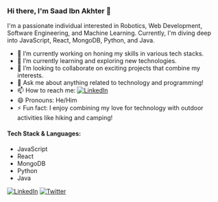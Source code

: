 ### Hi there, I'm Saad Ibn Akhter 👋

I'm a passionate individual interested in Robotics, Web Development, Software Engineering, and Machine Learning. Currently, I'm diving deep into JavaScript, React, MongoDB, Python, and Java.

- 🔭 I’m currently working on honing my skills in various tech stacks.
- 🌱 I’m currently learning and exploring new technologies.
- 👯 I’m looking to collaborate on exciting projects that combine my interests.
- 💬 Ask me about anything related to technology and programming!
- 📫 How to reach me: [![LinkedIn](https://img.shields.io/badge/LinkedIn-0077B5?style=for-the-badge&logo=linkedin&logoColor=white)](https://www.linkedin.com/in/yourusername)
- 😄 Pronouns: He/Him
- ⚡ Fun fact: I enjoy combining my love for technology with outdoor activities like hiking and camping!

#### Tech Stack & Languages:
- JavaScript
- React
- MongoDB
- Python
- Java

[![LinkedIn](https://img.shields.io/badge/LinkedIn-0077B5?style=for-the-badge&logo=linkedin&logoColor=white)](https://www.linkedin.com/in/yourusername)
[![Twitter](https://img.shields.io/badge/Twitter-1DA1F2?style=for-the-badge&logo=twitter&logoColor=white)](https://twitter.com/yourusername)
